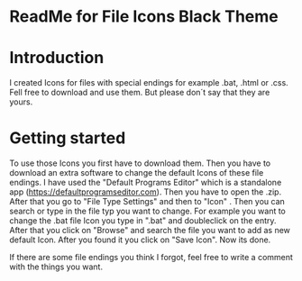 # ReadMe for File Icons Black Theme


# Introduction
I created Icons for files with special endings for example .bat, .html or .css. Fell free to download and use them.
But please don´t say that they are yours.

# Getting started
To use those Icons you first have to download them. Then you have to download an extra software to change the default Icons of these file endings. I have used the "Default Programs Editor" which is a standalone app (https://defaultprogramseditor.com). Then you have to open the .zip. After that you go to "File Type Settings" and then to "Icon" . Then you can search or type in the file typ you want to change. For example you want to change the .bat file Icon you type in ".bat" and doubleclick on the entry. After that you click on "Browse" and search the file you want to add as new default Icon. After you found it you click on "Save Icon". Now its done.

If there are some file endings you think I forgot, feel free to write a comment with the things you want.
